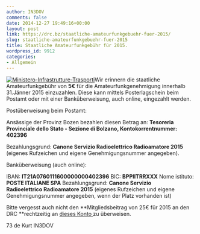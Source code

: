 ```yaml
---
author: IN3DOV
comments: false
date: 2014-12-27 19:49:16+00:00
layout: post
link: https://drc.bz/staatliche-amateurfunkgebuehr-fuer-2015/
slug: staatliche-amateurfunkgebuehr-fuer-2015
title: Staatliche Amateurfunkgebühr für 2015.
wordpress_id: 9912
categories:
- Allgemein
---
```


[![Ministero-Infrastrutture-Trasporti](https://drc.bz/wp-content/uploads/2014/12/Ministero-Infrastrutture-Trasporti.jpg)](https://drc.bz/wp-content/uploads/2014/12/Ministero-Infrastrutture-Trasporti.jpg)Wir erinnern die staatliche Amateurfunkgebühr von **5€** für die Amateurfunkgenehmigung innerhalb 31.Jänner 2015 einzuzahlen. Diese kann mittels Posterlagschein beim Postamt oder mit einer Banküberweisung, auch online, eingezahlt werden.

Postüberweisung beim Postamt:

Ansässige der Provinz Bozen bezahlen diesen Betrag an: **Tesoreria Provinciale dello Stato - Sezione di Bolzano, Kontokorrentnummer: 402396**

Bezahlungsgrund: **Canone Servizio Radioelettrico Radioamatore 2015** (eigenes Rufzeichen und eigene Genehmigungsnummer angegeben).

Banküberweisung (auch online):

IBAN: **IT21A0760111600000000402396**
BIC: **BPPIITRRXXX**
Nome istituto: **POSTE ITALIANE SPA**
Bezahlungsgrund: **Canone Servizio Radioelettrico Radioamatore 2015** (eigenes Rufzeichen und eigene Genehmigungsnummer angegeben, wenn der Platz vorhanden ist)

Bitte vergesst auch nicht den **Mitgliedsbeitrag von 25€ für 2015 an den DRC **rechtzeitig an [dieses Konto ](https://drc.bz/kontakt/bankverbindung/)zu überweisen.

73 de Kurt IN3DOV




